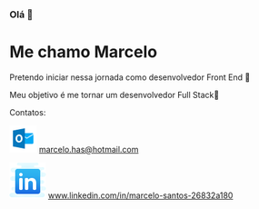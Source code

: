 ### Olá 👋
# Me chamo Marcelo # 

Pretendo iniciar nessa jornada como desenvolvedor Front End 🚀

Meu objetivo é me tornar um desenvolvedor Full Stack:dart:

Contatos:

![email](https://github.com/Riquecelo/Riquecelo/blob/master/icons8-microsoft-outlook-48.png) marcelo.has@hotmail.com 

![linkedin](https://github.com/Riquecelo/Riquecelo/blob/master/icons8-linkedin-64.png) www.linkedin.com/in/marcelo-santos-26832a180
